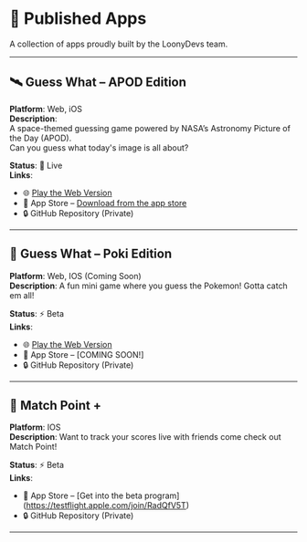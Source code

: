 # 🚀 Published Apps

A collection of apps proudly built by the LoonyDevs team.

---

## 🛰️ Guess What – APOD Edition

**Platform**: Web, iOS  
**Description**:  
A space-themed guessing game powered by NASA’s Astronomy Picture of the Day (APOD).  
Can you guess what today's image is all about?

**Status**: 🚀 Live  
**Links**:
- 🌐 [Play the Web Version](https://www.guesswhat-apod.space)
- 📱 App Store – [Download from the app store](https://apps.apple.com/us/app/guess-what-apod-edition/id6747625819)  
- 🔒 GitHub Repository (Private)

---

## 🦊 Guess What – Poki Edition

**Platform**: Web, IOS (Coming Soon)  
**Description**:
A fun mini game where you guess the Pokemon! Gotta catch em all!

**Status**: ⚡️ Beta  
**Links**:
- 🌐 [Play the Web Version](https://guesswhat-pokemon.vercel.app/)
- 📱 App Store – [COMING SOON!]  
- 🔒 GitHub Repository (Private)

---

## 🏐 Match Point +

**Platform**: IOS  
**Description**:
Want to track your scores live with friends come check out Match Point!

**Status**: ⚡️ Beta  
**Links**:
- 📱 App Store – [Get into the beta program] (https://testflight.apple.com/join/RadQfV5T)
- 🔒 GitHub Repository (Private)

---

